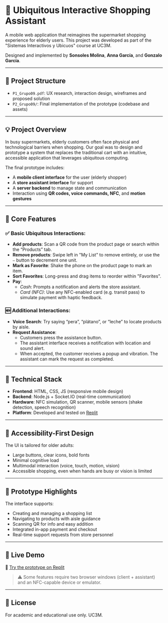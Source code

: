 # 🛒 Ubiquitous Interactive Shopping Assistant

A mobile web application that reimagines the supermarket shopping experience for elderly users. This project was developed as part of the "Sistemas Interactivos y Ubicuos" course at UC3M.

Designed and implemented by **Sonsoles Molina**, **Anna García**, and **Gonzalo García**.

---

## 📁 Project Structure

- `P1_Grupo09.pdf`: UX research, interaction design, wireframes and proposed solution  
- `P2_Grupo09/`: Final implementation of the prototype (codebase and assets)

---
## 💡 Project Overview

In busy supermarkets, elderly customers often face physical and technological barriers when shopping. Our goal was to design and prototype a system that replaces the traditional cart with an intuitive, accessible application that leverages ubiquitous computing.

The final prototype includes:
- A **mobile client interface** for the user (elderly shopper)
- A **store assistant interface** for support
- A **server backend** to manage state and communication
- Interaction using **QR codes, voice commands, NFC**, and **motion gestures**

---

## 🚀 Core Features

### ✅ Basic Ubiquitous Interactions:
- **Add products**: Scan a QR code from the product page or search within the “Products” tab.
- **Remove products**: Swipe left in "My List" to remove entirely, or use the `–` button to decrement one unit.
- **Mark as Favorite**: Shake the phone on the product page to mark an item.
- **Sort Favorites**: Long-press and drag items to reorder within "Favorites".
- **Pay**:
  - *Cash*: Prompts a notification and alerts the store assistant.
  - *Card (NFC)*: Use any NFC-enabled card (e.g. transit pass) to simulate payment with haptic feedback.

### 🆕 Additional Interactions:
- **Voice Search**: Try saying “pera”, “plátano”, or “leche” to locate products by aisle.
- **Request Assistance**:
  - Customers press the assistance button.
  - The assistant interface receives a notification with location and sound alert.
  - When accepted, the customer receives a popup and vibration. The assistant can mark the request as completed.

---

## 🧪 Technical Stack

- **Frontend**: HTML, CSS, JS (responsive mobile design)
- **Backend**: Node.js + Socket.IO (real-time communication)
- **Hardware**: NFC simulation, QR scanner, mobile sensors (shake detection, speech recognition)
- **Platform**: Developed and tested on [Replit](https://replit.com/@GONZALOGARCIA6/Compra2)

---

## 🧓 Accessibility-First Design

The UI is tailored for older adults:
- Large buttons, clear icons, bold fonts
- Minimal cognitive load
- Multimodal interaction (voice, touch, motion, vision)
- Accessible shopping, even when hands are busy or vision is limited

---

## 📸 Prototype Highlights

The interface supports:
- Creating and managing a shopping list
- Navigating to products with aisle guidance
- Scanning QR for info and easy addition
- Integrated in-app payment and checkout
- Real-time support requests from store personnel

---

## 🔗 Live Demo

🧪 [Try the prototype on Replit](https://replit.com/@GONZALOGARCIA6/Compra2)

> ⚠️ Some features require two browser windows (client + assistant) and an NFC-capable device or emulator.

---

## 📄 License

For academic and educational use only. UC3M.


